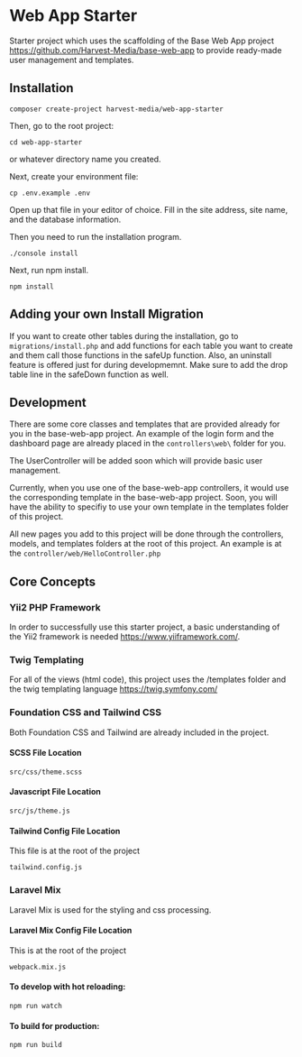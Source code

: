 # Web App Starter

Starter project which uses the scaffolding of the Base Web App project <https://github.com/Harvest-Media/base-web-app>
to provide ready-made user management and templates.

## Installation

```shell
composer create-project harvest-media/web-app-starter
```

Then, go to the root project:
```shell
cd web-app-starter
```
or whatever directory name you created.

Next, create your environment file:
```shell
cp .env.example .env
```
Open up that file in your editor of choice.  Fill in the site 
address, site name, and the database information.

Then you need to run the installation program.  
```shell
./console install
```

Next, run npm install.
```shell
npm install
```

## Adding your own Install Migration

If you want to create other tables during the installation, go to `migrations/install.php` and 
add functions for each table you want to create and them call those functions
in the safeUp function.  Also, an uninstall feature is offered just for during
developmemnt.  Make sure to add the drop table line in the safeDown function as well.

## Development

There are some core classes and templates that are provided already for you in the 
base-web-app project.  An example of the login form and the dashboard page are
already placed in the `controllers\web\` folder for you.

The UserController will be added soon which will provide basic user management.

Currently, when you use one of the base-web-app controllers, it would use the corresponding
template in the base-web-app project.  Soon, you will have the ability to specifiy to 
use your own template in the templates folder of this project.

All new pages you add to this project will be done through the controllers, models, and templates folders
at the root of this project.  An example is at the `controller/web/HelloController.php`

## Core Concepts

### Yii2 PHP Framework

In order to successfully use this starter project, a basic understanding
of the Yii2 framework is needed <https://www.yiiframework.com/>.

### Twig Templating

For all of the views (html code), this project uses the /templates folder and the
twig templating language <https://twig.symfony.com/>

### Foundation CSS and Tailwind CSS

Both Foundation CSS and Tailwind are already included in the project.

#### SCSS File Location
```shell
src/css/theme.scss
```

#### Javascript File Location
```shell
src/js/theme.js
```

#### Tailwind Config File Location
This file is at the root of the project

```shell
tailwind.config.js
```

### Laravel Mix

Laravel Mix is used for the styling and css processing.

#### Laravel Mix Config File Location

This is at the root of the project

```shell
webpack.mix.js
```

#### To develop with hot reloading:
```shell
npm run watch
```

#### To build for production:
```shell
npm run build
```

